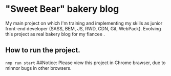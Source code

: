 # "Sweet Bear" bakery blog

My main project on which I'm training and implementing my skills as junior front-end developer (SASS, BEM, JS, RWD, CDN, Git, WebPack).
Evolving this project as real bakery blog for my fiancee .

## How to run the project. 
`nmp run start`
##Notice:
Please view this project in Chrome brawser, due to minnor bugs in other browsers. 
